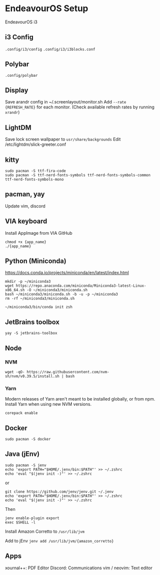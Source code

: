 # EndeavourOS Setup
EndeavourOS i3

## i3 Config
`.config/i3/config`
`.config/i3/i3blocks.conf`

## Polybar
`.config/polybar`

## Display
Save arandr config in ~/.screenlayout/monitor.sh
Add `--rate {REFRESH_RATE}` for each monitor.
(Check available refresh rates by running `xrandr`)

## LightDM
Save lock screen wallpaper to `usr/share/backgrounds`
Edit /etc/lightdm/slick-greeter.conf

## kitty
```
sudo pacman -S ttf-fira-code
sudo pacman -S ttf-nerd-fonts-symbols ttf-nerd-fonts-symbols-common ttf-nerd-fonts-symbols-mono
```

## pacman, yay
Update
vim, discord

## VIA keyboard
Install AppImage from VIA GitHub
```
chmod +x {app_name}
./{app_name}
```

## Python (Miniconda)
https://docs.conda.io/projects/miniconda/en/latest/index.html

```
mkdir -p ~/miniconda3
wget https://repo.anaconda.com/miniconda/Miniconda3-latest-Linux-x86_64.sh -O ~/miniconda3/miniconda.sh
bash ~/miniconda3/miniconda.sh -b -u -p ~/miniconda3
rm -rf ~/miniconda3/miniconda.sh

~/miniconda3/bin/conda init zsh
```

## JetBrains toolbox
```
yay -S jetbrains-toolbox
```

## Node
### NVM
```
wget -qO- https://raw.githubusercontent.com/nvm-sh/nvm/v0.39.5/install.sh | bash
```

### Yarn
Modern releases of Yarn aren't meant to be installed globally, or from npm. Install Yarn when using new NVM versions.
```
corepack enable
```

## Docker
```
sudo pacman -S docker
```

## Java (jEnv)
```
sudo pacman -S jenv
echo 'export PATH="$HOME/.jenv/bin:$PATH"' >> ~/.zshrc
echo 'eval "$(jenv init -)"' >> ~/.zshrc
```

or

```
git clone https://github.com/jenv/jenv.git ~/.jenv
echo 'export PATH="$HOME/.jenv/bin:$PATH"' >> ~/.zshrc
echo 'eval "$(jenv init -)"' >> ~/.zshrc
```

Then
```
jenv enable-plugin export
exec $SHELL -l
```

Install Amazon Corretto to `/usr/lib/jvm`

Add to jEnv
`jenv add /usr/lib/jvm/{amazon_corretto}`

## Apps
xournal++: PDF Editor
Discord: Communications
vim / neovim: Text editor
